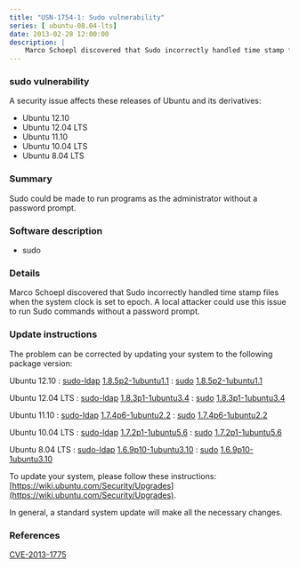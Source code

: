 ```yaml
---
title: "USN-1754-1: Sudo vulnerability"
series: [ ubuntu-08.04-lts]
date: 2013-02-28 12:00:00
description: |
    Marco Schoepl discovered that Sudo incorrectly handled time stamp files when the system clock is set to epoch. A local attacker could use this issue to run Sudo commands without a password prompt. 
--- 
```

 
### sudo vulnerability

A security issue affects these releases of Ubuntu and its derivatives:

* Ubuntu 12.10
* Ubuntu 12.04 LTS
* Ubuntu 11.10
* Ubuntu 10.04 LTS
* Ubuntu 8.04 LTS

### Summary

Sudo could be made to run programs as the administrator without a password prompt.

### Software description

* sudo 

### Details

Marco Schoepl discovered that Sudo incorrectly handled time stamp files when the system clock is set to epoch. A local attacker could use this issue to run Sudo commands without a password prompt. 

### Update instructions

The problem can be corrected by updating your system to the following package version:

Ubuntu 12.10
 : [sudo-ldap](https://launchpad.net/ubuntu/+source/sudo) <span> [1.8.5p2-1ubuntu1.1](https://launchpad.net/ubuntu/+source/sudo/1.8.5p2-1ubuntu1.1) </span> 
 : [sudo](https://launchpad.net/ubuntu/+source/sudo) <span> [1.8.5p2-1ubuntu1.1](https://launchpad.net/ubuntu/+source/sudo/1.8.5p2-1ubuntu1.1) </span> 

Ubuntu 12.04 LTS
 : [sudo-ldap](https://launchpad.net/ubuntu/+source/sudo) <span> [1.8.3p1-1ubuntu3.4](https://launchpad.net/ubuntu/+source/sudo/1.8.3p1-1ubuntu3.4) </span> 
 : [sudo](https://launchpad.net/ubuntu/+source/sudo) <span> [1.8.3p1-1ubuntu3.4](https://launchpad.net/ubuntu/+source/sudo/1.8.3p1-1ubuntu3.4) </span> 

Ubuntu 11.10
 : [sudo-ldap](https://launchpad.net/ubuntu/+source/sudo) <span> [1.7.4p6-1ubuntu2.2](https://launchpad.net/ubuntu/+source/sudo/1.7.4p6-1ubuntu2.2) </span> 
 : [sudo](https://launchpad.net/ubuntu/+source/sudo) <span> [1.7.4p6-1ubuntu2.2](https://launchpad.net/ubuntu/+source/sudo/1.7.4p6-1ubuntu2.2) </span> 

Ubuntu 10.04 LTS
 : [sudo-ldap](https://launchpad.net/ubuntu/+source/sudo) <span> [1.7.2p1-1ubuntu5.6](https://launchpad.net/ubuntu/+source/sudo/1.7.2p1-1ubuntu5.6) </span> 
 : [sudo](https://launchpad.net/ubuntu/+source/sudo) <span> [1.7.2p1-1ubuntu5.6](https://launchpad.net/ubuntu/+source/sudo/1.7.2p1-1ubuntu5.6) </span> 

Ubuntu 8.04 LTS
 : [sudo-ldap](https://launchpad.net/ubuntu/+source/sudo) <span> [1.6.9p10-1ubuntu3.10](https://launchpad.net/ubuntu/+source/sudo/1.6.9p10-1ubuntu3.10) </span> 
 : [sudo](https://launchpad.net/ubuntu/+source/sudo) <span> [1.6.9p10-1ubuntu3.10](https://launchpad.net/ubuntu/+source/sudo/1.6.9p10-1ubuntu3.10) </span> 

To update your system, please follow these instructions: [https://wiki.ubuntu.com/Security/Upgrades](https://wiki.ubuntu.com/Security/Upgrades).

In general, a standard system update will make all the necessary changes. 

### References

 [CVE-2013-1775](http://people.ubuntu.com/~ubuntu-security/cve/CVE-2013-1775)
 
